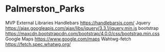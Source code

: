 # Palmerston_Parks
MVP
External Libraries
Handlebars    https://handlebarsjs.com/
Jquery https://ajax.googleapis.com/ajax/libs/jquery/3.3.1/jquery.min.js
bootstrap  https://maxcdn.bootstrapcdn.com/bootstrap/4.0.0/css/bootstrap.min.css
Google Maps https://www.google.com/maps 
Wahtwg-fetch https://fetch.spec.whatwg.org/

